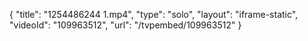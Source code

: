 {
    "title": "1254486244 1.mp4",
    "type": "solo",
    "layout": "iframe-static",
    "videoId": "109963512",
    "url": "\/tvpembed\/109963512"
}
